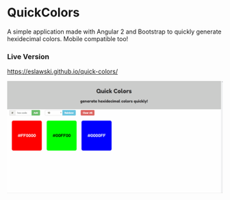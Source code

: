 # QuickColors

A simple application made with Angular 2 and Bootstrap to quickly generate hexidecimal colors. Mobile compatible too!

### Live Version

https://eslawski.github.io/quick-colors/

![Demo](https://github.com/eslawski/ColorApp2/raw/master/qcolor.gif)
